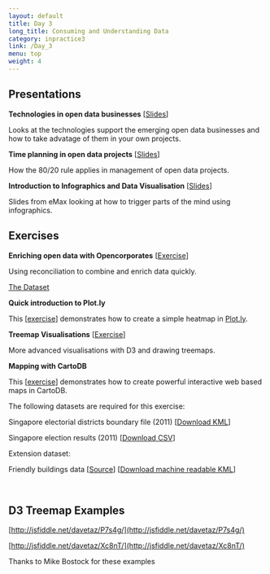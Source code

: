```yaml
---
layout: default
title: Day 3
long_title: Consuming and Understanding Data
category: inpractice3
link: /Day_3
menu: top
weight: 4
---
```


## **Presentations**
**Technologies in open data businesses** \[[Slides](/resources/ODP_Tech_in_business.pdf)\]

Looks at the technologies support the emerging open data businesses and how to take advatage of them in your own projects. 

**Time planning in open data projects** \[[Slides](/resources/ODP_Time_planning.pdf)\]

How the 80/20 rule applies in management of open data projects. 

**Introduction to Infographics and Data Visualisation** \[[Slides](/resources/Infographics.pdf)\]

Slides from eMax looking at how to trigger parts of the mind using infographics.

## Exercises

**Enriching open data with Opencorporates** \[[Exercise](/resources/odt/Enrichingdata.pdf)\]

Using reconciliation to combine and enrich data quickly.

[The Dataset](http://data.gov.uk/dataset/financial-transactions-data-fco)

**Quick introduction to Plot.ly**

This \[[exercise](/resources/QuickintroductiontoPlotly.pdf)\] demonstrates how to create a simple heatmap in <a target="_blank" href="http://plot.ly">Plot.ly</a>.

**Treemap Visualisations** \[[Exercise](/resources/Treemap_Visualisations.pdf)\]

More advanced visualisations with D3 and drawing treemaps.

**Mapping with CartoDB**

This \[[exercise](/resources/MappingwithcartoDB.pdf)\] demonstrates how to create powerful interactive web based maps in CartoDB.

The following datasets are required for this exercise: 

Singapore electorial districts boundary file (2011) \[[Download KML](/resources/SingaporeElectoralBoundaries2011.kml)\]

Singapore election results (2011) \[[Download CSV](/resources/SingaporeElectionWinners2011.csv)\]

Extension dataset:

Friendly buildings data \[[Source](http://data.gov.sg/Metadata/OneMapMetadata.aspx?t=SPATIAL&id=BFABUILDINGS)\] \[[Download machine readable KML](/resources/BFA2.kml)\]

<br> 

## **D3 Treemap Examples**

[http://jsfiddle.net/davetaz/P7s4g/](http://jsfiddle.net/davetaz/P7s4g/)

[http://jsfiddle.net/davetaz/Xc8nT/](http://jsfiddle.net/davetaz/Xc8nT/)

Thanks to Mike Bostock for these examples
